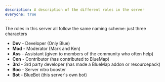 ```yaml
---
description: A description of the different roles in the server
everyone: true
---
```


The roles in this server all follow the same naming scheme: just three characters
- **Dev** - Developer (Only Blue)
- **Mod** - Moderator (Mark and Ken)
- **Ass** - Assistant (given to members of the community who often help)
- **Con** - Contributor (has contributed to BlueMap)
- **3rd** - 3rd party developer (has made a BlueMap addon or resourcepack)
- **Boo** - Server nitro booster
- **Bot** - BlueBot (this server's own bot)
